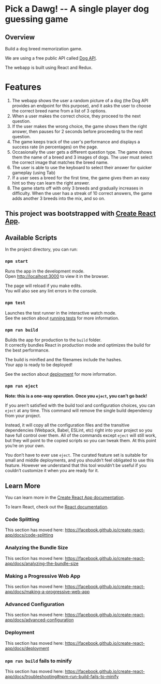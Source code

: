 # Pick a Dawg! -- A single player dog guessing game

## Overview
Build a dog breed memorization game.

We are using a free public API called [Dog API](https://dog.ceo/dog-api/documentation/).

The webapp is built using React and Redux.

# Features

1. The webapp shows the user a random picture of a dog (the Dog API provides an endpoint for this purpose), and it asks the user to choose the correct breed name from a list of 3 options.
2. When a user makes the correct choice, they proceed to the next question.
3. If the user makes the wrong choice, the game shows them the right answer, then pauses for 2 seconds before proceeding to the next question.
4. The game keeps track of the user's performance and displays a success rate (in percentages) on the page.
5. Occasionally the user gets a different question type. The game shows them the name of a breed and 3 images of dogs. The user must select the correct image that matches the breed name.
6. The user is able to use the keyboard to select their answer for quicker gameplay (using Tab)
7. If a user sees a breed for the first time, the game gives them an easy hint so they can learn the right answer.
8. The game starts off with only 3 breeds and gradually increases in difficulty. When the user has a streak of 10 correct answers, the game adds another 3 breeds into the mix, and so on.

## This project was bootstrapped with [Create React App](https://github.com/facebook/create-react-app).

## Available Scripts

In the project directory, you can run:

### `npm start`

Runs the app in the development mode.<br>
Open [http://localhost:3000](http://localhost:3000) to view it in the browser.

The page will reload if you make edits.<br>
You will also see any lint errors in the console.

### `npm test`

Launches the test runner in the interactive watch mode.<br>
See the section about [running tests](https://facebook.github.io/create-react-app/docs/running-tests) for more information.

### `npm run build`

Builds the app for production to the `build` folder.<br>
It correctly bundles React in production mode and optimizes the build for the best performance.

The build is minified and the filenames include the hashes.<br>
Your app is ready to be deployed!

See the section about [deployment](https://facebook.github.io/create-react-app/docs/deployment) for more information.

### `npm run eject`

**Note: this is a one-way operation. Once you `eject`, you can’t go back!**

If you aren’t satisfied with the build tool and configuration choices, you can `eject` at any time. This command will remove the single build dependency from your project.

Instead, it will copy all the configuration files and the transitive dependencies (Webpack, Babel, ESLint, etc) right into your project so you have full control over them. All of the commands except `eject` will still work, but they will point to the copied scripts so you can tweak them. At this point you’re on your own.

You don’t have to ever use `eject`. The curated feature set is suitable for small and middle deployments, and you shouldn’t feel obligated to use this feature. However we understand that this tool wouldn’t be useful if you couldn’t customize it when you are ready for it.

## Learn More

You can learn more in the [Create React App documentation](https://facebook.github.io/create-react-app/docs/getting-started).

To learn React, check out the [React documentation](https://reactjs.org/).

### Code Splitting

This section has moved here: https://facebook.github.io/create-react-app/docs/code-splitting

### Analyzing the Bundle Size

This section has moved here: https://facebook.github.io/create-react-app/docs/analyzing-the-bundle-size

### Making a Progressive Web App

This section has moved here: https://facebook.github.io/create-react-app/docs/making-a-progressive-web-app

### Advanced Configuration

This section has moved here: https://facebook.github.io/create-react-app/docs/advanced-configuration

### Deployment

This section has moved here: https://facebook.github.io/create-react-app/docs/deployment

### `npm run build` fails to minify

This section has moved here: https://facebook.github.io/create-react-app/docs/troubleshooting#npm-run-build-fails-to-minify
